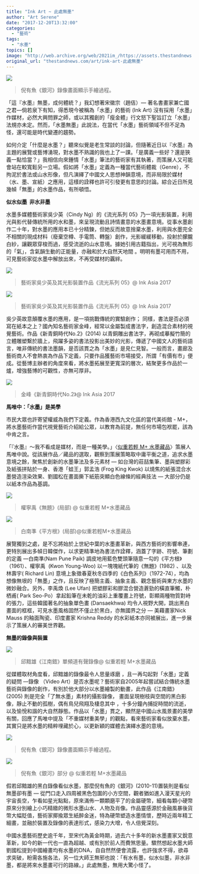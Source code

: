 ```yaml
---
title: "Ink Art ~ 此處無墨"
author: "Art Serene"
date: "2017-12-20T13:32:00"
categories:
  - "藝術"
tags:
  - "水墨"
topics: []
image: "http://web.archive.org/web/2021im_/https://assets.thestandnews.com/media/photos/07_XTLa5.jpg"
original_url: "thestandnews.com/art/ink-art-此處無墨"
---
```

![](http://web.archive.org/web/2021im_/https://assets.thestandnews.com/media/photos/07_XTLa5.jpg)
> 倪有魚《銀河》錄像畫面顯示手繪過程。

「這『水墨』無墨，成何體統？」我幻想著宋徽宗（趙佶）— 著名書畫家兼亡國之君—倘若泉下有知，得悉現今被稱為「水墨」的藝術 (Ink Art) 沒有採用「水墨」作媒材，必然大興問罪之師，或以其獨創的「瘦金體」行文怒下聖旨訂立「水墨」法規亦未定。然而，「水墨無墨」此說法，在當代「水墨」藝術領域不但不足為怪，還可能是時代變遷的趨勢。

如何介定「什麼是水墨？」聽來似覺是老生常談的討論，但隨著近日以『水墨』為主題的展覽或藝博湧現，對水墨不熟識的我也上了一課。「是廣義一些好？還是狹義一點恰當？」我相信向來鍾情「水墨」筆法的藝術家有其執著，而策展人又可能會站在較寬鬆另一立場。假如將「水墨」定義為一種當代藝術體裁（Genre），不拘泥於書法或山水形像，但凡演繹了中國文人思想神韻意境，而非局限於媒材（水、墨、宣紙）之應用，這樣的詮釋也許可引發更有意思的討論。綜合近日所見幾幀「無墨」的水墨作品，有所頓悟。

**似水似墨  非水非墨**

水墨多媒體藝術家吳少英（Cindy Ng）的《流光系列 05》乃一項光影裝置，利用光與影代替傳統所用的水和墨，來呈現流動且詩情畫意的水墨畫意境。從事水墨創作二十年，對水墨的應用本已十分精鍊，但她反而故意捨棄水墨，利用與水墨完全不相關的現成材料（廢棄空樽、手電筒、轉盤）創作，光影緩緩移動，投射於朦朧白紗，讓觀眾穿梭而過，感受流逝的山水意境。據她引用古籍指出，光可視為無形的「氣」，含氣韻生動的正能量，亦融和於大自然天地間 。明明有墨可用而不用，可見藝術家從水墨中解放出來，不再受媒材的覊絆。

![](http://web.archive.org/web/2021im_/https://assets.thestandnews.com/media/photos/01_ng_Vo8eh.jpg)
> 藝術家吳少英及其光影裝置作品《流光系列 05》@ Ink Asia 2017

![](http://web.archive.org/web/2021im_/https://assets.thestandnews.com/media/photos/03_DyvbA.jpg)
> 藝術家吳少英及其光影裝置作品《流光系列 05》@ Ink Asia 2017

吳少英故意顛覆水墨的應用，是一項挑戰傳統的實驗創作； 同樣，書法是否必須寫在紙本之上？國內知名藝術家金峰，經常以金屬製成書法字，創造混合素材的視覺藝術。作品《新青銅時代No.2》(2014) 以青銅雕出書法字，再砌成摹擬竹簡的立體雕塑繫於牆上，飛躍多姿的書法投影出美妙的光影，傳遞了中國文人的藝術語言，唯非傳統的書法墨韻，是否該貫之為「水墨」是見仁見智。一般而言，畫廊及藝術商人不會熱衷為作品下定義，只要作品獲藝術市場接受，所謂「有價有市」便成。從藝博主辦者的角度來看，將水墨拓展至更寬深的層次，結聚更多作品於一爐，增強藝博的可觀性，亦無可厚非。 

![](http://web.archive.org/web/2021im_/https://assets.thestandnews.com/media/photos/04_NhIeM.jpg)
> 金峰《新青銅時代No.2》@ Ink Asia 2017

**馬唯中：「水墨」是美學**

市民大眾也許寄望權威為我們下定義。作為香港西九文化區的當代美術館 - M+，將水墨藝術作當代視覺藝術介紹給公眾，以教育為前提，無任何市場包袱罷，該為中肯之言。   
  
「『水墨』～我不看成是媒材，而是一種美學。」〈[似重若輕 M+ 水墨藏品](http://web.archive.org/web/20211229132642/https://www.westkowloon.hk/tc/inkart/the-weight-of-lightness-ink-art-at-m)〉策展人馬唯中說。從該展作品／藏品的選取，觀察到策展策略取中庸平衡之道，追求水墨意境之餘，聚焦於創新的水墨筆法及多元素材 — 如台灣的莊喆集筆、墨與塑膠彩及紙張拼貼於一身、香港「蛙王」郭孟浩 (Frog King Kwok) 以燒焦的紙張混合水墨營造渲染效果、劉國松在畫面撕下紙筋突顯白色線條的經典技法 — 大部分仍是以紙本作品為基調。

![](http://web.archive.org/web/2021im_/https://assets.thestandnews.com/media/photos/09_Os26U.jpg)
> 權寧禹《無題》(局部) @ 似重若輕 M+水墨藏品

![](http://web.archive.org/web/2021im_/https://assets.thestandnews.com/media/photos/05_kEvnh.jpg)
> 白南準《平方根》(局部)@似重若輕M+水墨藏品

展覽獨到之處，是不忘將始於上世紀中葉的水墨畫革新，與西方藝術的影響串連，更特別展出多幀日韓傑作，以求更精準地為書法作詮釋，涵蓋了字跡、符號、筆劃的定義 —白南準(Nam Pune Paik) 調皮地用藍色雙頭筆隨意一勾的《平方根》（1961）、權寧禹  (Kwon Young-Woo) 以一塊塊紙代筆的《無題》(1982) 、以及林壽宇( Richard Lin) 意境上象徵春夏秋冬四季的《白色系列》（1972-74），均為想像無垠的「無墨」之作，且反映了極簡主義、抽象主義、觀念藝術與東方水墨的微妙融合。另外，李禹煥 (Lee Ufan) 把塑膠彩和膠混合營造蒼勁的橫直筆觸，朴栖甫( Park Seo-Po）拿起鉛筆在未乾的油彩上重覆畫上符號，彰顯兩種物質對峙的張力，這些韓國著名的抽象單色畫 (Dansaekhwa) 均令人視野大開，跳出黑白畫面的框框，可見水墨風格固然不僅止於黑白，亦無國界之分 — 美藉畫家Nick Mauss 的釉面陶瓷、印度畫家 Krishna Reddy 的水彩紙本亦同被展出，進一步展示了策展人的審美世界觀。

**無墨的錄像與裝置**

![](http://web.archive.org/web/2021im_/https://assets.thestandnews.com/media/photos/02_60qFK.jpg)
> 邱黯雄《江南錯》單頻道有聲錄像@ 似重若輕 M+水墨藏品

從媒體取材角度看，邱黯雄的錄像最令人思量琢磨 ，且一再勾起對「水墨」定義的疑問 —錄像 （Video Art）是否水墨呢？藝術家自2005年起嘗試結合傳統水墨藝術與錄像的創作，有別於他大部分以水墨繪製的動畫，此作品《江南錯》(2005) 則是完全「了無水墨」素材的攝影錄像， 畫面呈現樹枝與空間的黑白影像，靜止不動的孤樹，偶有鳥兒飛翔及棲息其中 ，十多分鐘內捕捉時間的流逝，以及愉悅和諧的大自然靜態。作品以「水墨」貫之，顯然是中國山水風景畫的美學有關，回應了馬唯中提及「不重媒材重美學」的觀點，看來藝術家看似放棄水墨，其實只是將水墨的精粹埋藏於心，以更新穎的媒體去演繹水墨的意境。

![](http://web.archive.org/web/2021im_/https://assets.thestandnews.com/media/photos/07_XTLa5.jpg)
> 倪有魚《銀河》錄像畫面顯示手繪過程。

![](http://web.archive.org/web/2021im_/https://assets.thestandnews.com/media/photos/06_NuQ39.jpg)
> 倪有魚《銀河》部分 @ 似重若輕 M+水墨藏品

假若邱黯雄的黑白錄像看似水墨，那麼倪有魚的《銀河》(2010-11)置裝則是看似無墨卻有墨 — 從門口走入四周被黑色包圍的小方空間，觀者猶如進入漫天星光的宇宙長空，乍看如星光點點，原來滿佈一顆顆磨平了的金屬硬幣，細看每顆小硬幣原來分別繪上小巧精緻的微形水墨山水、人物及肖像。作品靈感源於金融風暴後貨幣大幅貶值，藝術家揶揄眾生紙醉金迷，特為硬幣塑造水墨情懷，歷時近兩年精工細畫，並融於裝置及錄像的表達形式，感染力大增，令人倍覺深刻。

中國水墨藝術歷史逾千年，至宋代為黃金時期，過去六十多年的新水墨畫家又銳意革新，如今的新一代也一直為超越、或有別於前人而費煞思量。驟然想起水墨大師劉國松提到中國繪畫均有水墨的DNA，自自然然便會流露，也許強求不得，欲尋求突破，盼需各施各法，另一位大師王無邪也說：「有水有墨，似水似墨，非水非墨，都是將來水墨畫可行的路線。」此處無墨，無用大驚小怪了。
